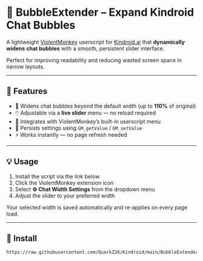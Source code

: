 # 💬 BubbleExtender – Expand Kindroid Chat Bubbles

A lightweight [ViolentMonkey](https://violentmonkey.github.io/) userscript for [Kindroid.ai](https://kindroid.ai/) that **dynamically widens chat bubbles** with a smooth, persistent slider interface.

Perfect for improving readability and reducing wasted screen space in narrow layouts.

---

## 🚀 Features

- 📏 Widens chat bubbles beyond the default width (up to **110%** of original)
- 🖱️ Adjustable via a **live slider** menu — no reload required
- 🧩 Integrates with ViolentMonkey’s built-in userscript menu
- 💾 Persists settings using `GM_getValue` / `GM_setValue`
- ⚡ Works instantly — no page refresh needed

---

## 💡 Usage

1. Install the script via the link below
2. Click the ViolentMonkey extension icon
3. Select **⚙ Chat Width Settings** from the dropdown menu
4. Adjust the slider to your preferred width

Your selected width is saved automatically and re-applies on every page load.

---

## 🔗 Install

```text
https://raw.githubusercontent.com/QuarkZ26/Kindroid/main/BubbleExtender
